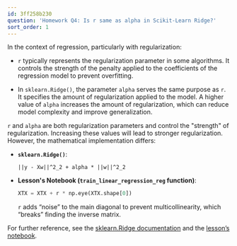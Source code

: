 ```yaml
---
id: 3ff258b230
question: 'Homework Q4: Is r same as alpha in Scikit-Learn Ridge?'
sort_order: 1
---
```


In the context of regression, particularly with regularization:

- `r` typically represents the regularization parameter in some algorithms. It controls the strength of the penalty applied to the coefficients of the regression model to prevent overfitting.

- In `sklearn.Ridge()`, the parameter `alpha` serves the same purpose as `r`. It specifies the amount of regularization applied to the model. A higher value of `alpha` increases the amount of regularization, which can reduce model complexity and improve generalization.

`r` and `alpha` are both regularization parameters and control the "strength" of regularization. Increasing these values will lead to stronger regularization. However, the mathematical implementation differs:

- **`sklearn.Ridge()`**:

  ```
  ||y - Xw||^2_2 + alpha * ||w||^2_2
  ```

- **Lesson's Notebook (`train_linear_regression_reg` function)**:
  
  ```python
  XTX = XTX + r * np.eye(XTX.shape[0])
  ```
  
  `r` adds “noise” to the main diagonal to prevent multicollinearity, which “breaks” finding the inverse matrix.

For further reference, see the [sklearn.Ridge documentation](https://scikit-learn.org/stable/modules/generated/sklearn.linear_model.Ridge.html) and the [lesson’s notebook](https://github.com/DataTalksClub/machine-learning-zoomcamp/blob/master/02-regression/notebook.ipynb).